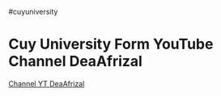 #cuyuniversity
<h1>Cuy University Form YouTube Channel DeaAfrizal</h1>
<a href="https://www.youtube.com/c/DeaAfrizal">Channel YT DeaAfrizal</a>